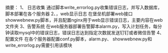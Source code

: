 摘要：
1、  日志收集
通过脚本write_errorlog.py收集错误日志，并写入数据库，脚本部署在各个服务器
2、，web显示日志
在堡垒机部署web接口showwebnew.py脚本，并且配置nginx用于web显示错误日志，主要内容在web文件夹
3、告警系统
在web服务器部署告警脚本alarm.py，写入计划任务，每分钟读取mysql中的错误日志，错误日志达到指定次数就发送钉钉或者微信告警
4、配置文件
在各个服务器配置conf.py脚本，alarm.py、 showwebnew.py和write_errorlog.py需要引用该模块
